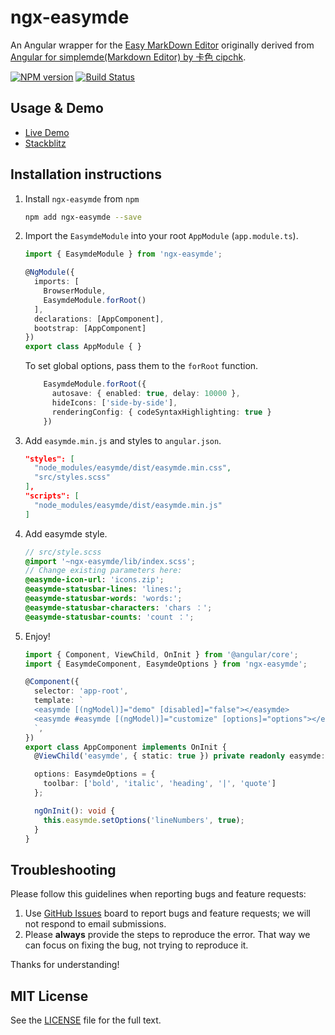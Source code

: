 # ngx-easymde

An Angular wrapper for the [Easy MarkDown Editor](https://easymde.tk/) originally derived from [Angular for simplemde(Markdown Editor) by 卡色 cipchk](https://cipchk.github.io/ngx-simplemde/).

[![NPM version](https://img.shields.io/npm/v/ngx-easymde.svg)](https://www.npmjs.com/package/ngx-easymde)
[![Build Status](https://travis-ci.org/dmcbane/ngx-easymde.svg?branch=master)](https://travis-ci.org/dmcbane/ngx-easymde)

## Usage & Demo

- [Live Demo](https://dmcbane.github.io/ngx-easymde/)
- [Stackblitz](https://stackblitz.com/edit/ngx-easymde)

## Installation instructions

1. Install `ngx-easymde` from `npm`

   ```bash
   npm add ngx-easymde --save
   ```

1. Import the `EasymdeModule` into your root `AppModule` (`app.module.ts`).

   ```typescript
   import { EasymdeModule } from 'ngx-easymde';

   @NgModule({
     imports: [
       BrowserModule,
       EasymdeModule.forRoot()
     ],
     declarations: [AppComponent],
     bootstrap: [AppComponent]
   })
   export class AppModule { }
   ```

   To set global options, pass them to the `forRoot` function.

   ```typescript
       EasymdeModule.forRoot({
         autosave: { enabled: true, delay: 10000 },
         hideIcons: ['side-by-side'],
         renderingConfig: { codeSyntaxHighlighting: true }
       })
   ```

1. Add `easymde.min.js` and styles to `angular.json`.

   ```json
   "styles": [
     "node_modules/easymde/dist/easymde.min.css",
     "src/styles.scss"
   ],
   "scripts": [
     "node_modules/easymde/dist/easymde.min.js"
   ]
   ```

1. Add easymde style.

   ```scss
   // src/style.scss
   @import '~ngx-easymde/lib/index.scss';
   // Change existing parameters here:
   @easymde-icon-url: 'icons.zip';
   @easymde-statusbar-lines: 'lines:';
   @easymde-statusbar-words: 'words:';
   @easymde-statusbar-characters: 'chars ：';
   @easymde-statusbar-counts: 'count ：';
   ```

1. Enjoy!

   ```ts
   import { Component, ViewChild, OnInit } from '@angular/core';
   import { EasymdeComponent, EasymdeOptions } from 'ngx-easymde';

   @Component({
     selector: 'app-root',
     template: `
     <easymde [(ngModel)]="demo" [disabled]="false"></easymde>
     <easymde #easymde [(ngModel)]="customize" [options]="options"></easymde>
     `,
   })
   export class AppComponent implements OnInit {
     @ViewChild('easymde', { static: true }) private readonly easymde: EasymdeComponent;

     options: EasymdeOptions = {
       toolbar: ['bold', 'italic', 'heading', '|', 'quote']
     };

     ngOnInit(): void {
       this.easymde.setOptions('lineNumbers', true);
     }
   }
   ```

## Troubleshooting

Please follow this guidelines when reporting bugs and feature requests:

1. Use [GitHub Issues](https://github.com/dmcbane/ngx-easymde/issues) board to report bugs and feature requests; we will not respond to email submissions.
2. Please **always** provide the steps to reproduce the error.  That way we can focus on fixing the bug, not trying to reproduce it.

Thanks for understanding!

## MIT License

See the [LICENSE](https://github.com/dmcbane/ngx-easymde/blob/master/LICENSE) file for the full text.
